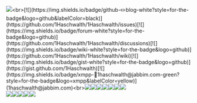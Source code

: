 ![](https://readme-typing-svg.herokuapp.com?font=JetBrains+Mono&lines=print("Hello+World!"))<br>[![](https://img.shields.io/badge/github-✏️blog-white?style=for-the-badge&logo=github&labelColor=black)](https://github.com/1Haschwalth/1Haschwalth/issues)[![](https://img.shields.io/badge/forum-white?style=for-the-badge&logo=github)](https://github.com/1Haschwalth/1Haschwalth/discussions)[![](https://img.shields.io/badge/wiki-white?style=for-the-badge&logo=github)](https://github.com/1Haschwalth/1Haschwalth/wiki)[![](https://img.shields.io/badge/gist-white?style=for-the-badge&logo=github)](https://gist.github.com/1Haschwalth)[![](https://img.shields.io/badge/xmpp-📧1haschwalth@jabbim.com-green?style=for-the-badge&logo=xmpp&labelColor=yellow)](1haschwalth@jabbim.com)<br>[![](https://img.shields.io/badge/gitlab-orange?style=for-the-badge&logo=gitlab)](https://gitlab.com/1Haschwalth)[![](https://img.shields.io/badge/gitea-darkgreen?style=for-the-badge&logo=gitea)](https://gitea.com/1Haschwalth)[![](https://img.shields.io/badge/codeberg-blue?style=for-the-badge&logo=codeberg)](https://codeberg.org/1Haschwalth)[![](https://img.shields.io/badge/huggingface-yellow?style=for-the-badge&logo=huggingface)](https://huggingface.co/1Haschwalth)[![](https://img.shields.io/badge/stackoverflow-white?style=for-the-badge&logo=stackoverflow)](https://stackoverflow.com/users/23490468/1haschwalth)[![](https://img.shields.io/badge/twitter-black?style=for-the-badge&logo=x)](https://x.com/1Haschwalth)[![](https://img.shields.io/badge/mastodon-darkblue?style=for-the-badge&logo=mastodon)](https://mastodon.social/@1Haschwalth)<br>[![](https://img.shields.io/badge/稀土掘金-blue?style=for-the-badge&logo=juejin)](https://juejin.cn/user/2421543671962520/collections)[![](https://img.shields.io/badge/爱发电-8A2BE2?style=for-the-badge&logo=afdian)](https://afdian.com/a/Haschwalth15)[![](https://img.shields.io/badge/zhihu-056DE8?style=for-the-badge&logo=zhihu)](https://www.zhihu.com/people/Jugrammar)[![](https://img.shields.io/badge/bilibili-E84B85?style=for-the-badge&logo=bilibili)](https://space.bilibili.com/323328689)![](https://skillicons.dev/icons?i=py,java,js,powershell,html,md,latex,anaconda,mysql,git,vscode,aws,gcp,azure,docker,pr,ps,ai,ae,autocad)
